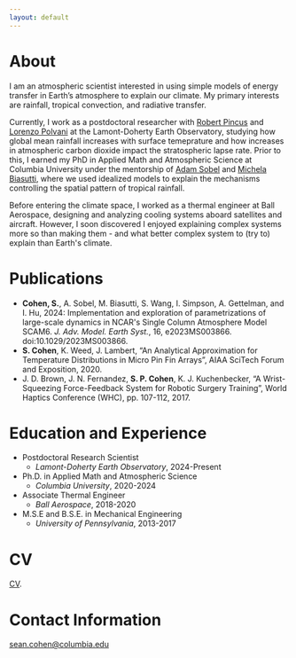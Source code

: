 ```yaml
---
layout: default
---
```


# About

I am an atmospheric scientist interested in using simple models of energy transfer in Earth’s atmosphere to explain our climate. My primary interests are rainfall, tropical convection, and radiative transfer. 

Currently, I work as a postdoctoral researcher with [Robert Pincus](https://crew.ldeo.columbia.edu/people/robert-pincus) and [Lorenzo Polvani](https://www.columbia.edu/~lmp/) at the Lamont-Doherty Earth Observatory, studying how global mean rainfall increases with surface temeprature and how increases in atmospheric carbon dioxide impact the stratospheric lapse rate. Prior to this, I earned my PhD in Applied Math and Atmospheric Science at Columbia University under the mentorship of [Adam Sobel](https://www.columbia.edu/~ahs129/home.html) and [Michela Biasutti](https://www.ldeo.columbia.edu/~biasutti/), where we used idealized models to explain the mechanisms controlling the spatial pattern of tropical rainfall. 

Before entering the climate space, I worked as a thermal engineer at Ball Aerospace, designing and analyzing cooling systems aboard satellites and aircraft. However, I soon discovered I enjoyed explaining complex systems more so than making them - and what better complex system to (try to) explain than Earth's climate. 

# Publications

*   **Cohen, S.**, A. Sobel, M. Biasutti, S. Wang, I. Simpson, A. Gettelman, and I. Hu, 2024: Implementation and exploration of parametrizations of large-scale dynamics in NCAR's Single Column Atmosphere Model SCAM6. _J. Adv. Model. Earth Syst._, 16, e2023MS003866. doi:10.1029/2023MS003866.
*   **S. Cohen**, K. Weed, J. Lambert, “An Analytical Approximation for Temperature Distributions in Micro Pin Fin Arrays”, AIAA SciTech Forum and Exposition, 2020.
*   J. D. Brown, J. N. Fernandez, **S. P. Cohen**, K. J. Kuchenbecker, “A Wrist-Squeezing Force-Feedback System for Robotic Surgery Training”, World Haptics Conference (WHC), pp. 107-112, 2017.

# Education and Experience 

- Postdoctoral Research Scientist
  - _Lamont-Doherty Earth Observatory_, 2024-Present
- Ph.D. in Applied Math and Atmospheric Science
  - _Columbia University_, 2020-2024
- Associate Thermal Engineer
  - _Ball Aerospace_, 2018-2020
- M.S.E and B.S.E. in Mechanical Engineering
  - _University of Pennsylvania_, 2013-2017

# CV

[CV](./CV.pdf).

# Contact Information 

sean.cohen@columbia.edu
